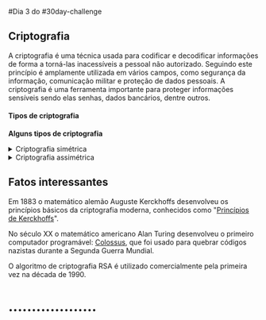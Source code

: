 #Dia 3 do #30day-challenge

## **Criptografia**

A criptografia é uma técnica usada para codificar e decodificar informações de forma a torná-las inacessíveis a pessoal não autorizado. Seguindo este princípio é amplamente utilizada em vários campos, como segurança da informação, comunicação militar e proteção de dados pessoais. 
A criptografia é uma ferramenta importante para proteger informações sensíveis sendo elas senhas, dados bancários, dentre outros.



#### **Tipos de criptografia**

**Alguns tipos de criptografia**

<details><summary>Criptografia simétrica</summary>
<p>

A criptografia simétrica é um tipo de criptografia em que o mesmo chave é usado tanto para codificar quanto para decodificar a informação. É chamada de "simétrica" porque a mesma chave é usada para ambas as operações.

A criptografia simétrica é rápida e eficiente, o que a torna adequada para a criptografia de grandes quantidades de dados. No entanto, o principal problema é que a chave precisa ser compartilhada com o receptor da informação, o que pode ser arriscado se a chave cair em mãos erradas. Além disso, a chave deve ser trocada regularmente para manter a segurança da informação.

Um exemplo de criptografia simétrica é o [AES (Advanced Encryption Standard)](https://cryptoid.com.br/criptografia/aes-padrao-de-criptografia-avancado-o-que-e-e-como-funciona/), que é um padrão amplamente utilizado para criptografia de dados. O AES é considerado seguro e é usado em muitos sistemas de segurança, como o SSL(Secure Sockets Layer) e o TLS (Transport Layer Security).

Um exemplo prático de criptografia simétrica seria o uso de uma chave para criptografar e decriptografar arquivos em um dispositivo de armazenamento, como um pen drive. Imagine que você tem um pen drive com arquivos confidenciais e quer protegê-los de outras pessoas. Você pode usar a criptografia simétrica para codificar esses arquivos, usando uma chave que você escolhe. Em seguida, basta usar a mesma chave para decriptografar os arquivos quando precisar acessá-los. Dessa forma, somente as pessoas que possuem a chave poderão acessar os arquivos criptografados.

</p>
</details>

<details><summary>Criptografia assimétrica</summary>
<p>

A criptografia assimétrica é um tipo de criptografia em que são usadas duas chaves diferentes, uma chave pública para codificar a informação e uma chave privada para decodificá-la. É chamada de "**assimétrica**" porque as chaves são diferentes e cada uma possui a sua própria função.

A criptografia assimétrica é mais segura que a criptografia simétrica, pois a chave privada pode ser mantida em segredo por algo e/ou alguém. Isso significa que  se a chave pública for comprometida a informação continuará segura, pois será necessária a chave privada para decodificá-la. No entanto, a criptografia assimétrica é mais lenta e menos eficiente que a criptografia simétrica, o que a torna menos adequada para criptografia de grandes quantidades de dados.

Um exemplo de criptografia assimétrica é o [RSA (Rivest-Shamir-Adleman)](https://hackingnaweb.com/criptografia/entendendo-algoritmo-rsa-de-verdade/), que é um dos algoritmos mais populares e amplamente utilizados. O RSA também é utilizado em sistemas de comunicação, como o SSL (Secure Sockets Layer) e o TLS (Transport Layer Security).

</p>
</details>

## **Fatos interessantes**

Em 1883 o matemático alemão Auguste Kerckhoffs desenvolveu os princípios básicos da criptografia moderna, conhecidos como "[Princípios de Kerckhoffs](http://criptografiaexplicada.blogspot.com/2011/10/principios-de-kerckhoff.html)".

No século XX o matemático americano Alan Turing desenvolveu o primeiro computador programável: [Colossus](https://www.britannica.com/technology/Colossus-computer), que foi usado para quebrar códigos nazistas durante a Segunda Guerra Mundial.

O algoritmo de criptografia RSA é utilizado comercialmente pela primeira vez na década de 1990.

# ...................

